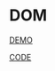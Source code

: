 # DOM

[DEMO](https://darksoulh.github.io/DOM/)

[CODE](https://github.com/DarkSoulH/DOM/tree/main/assets)